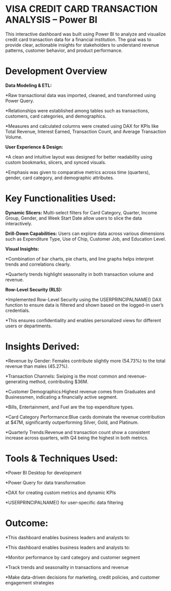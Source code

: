 # VISA CREDIT CARD TRANSACTION ANALYSIS – Power BI

This interactive dashboard was built using Power BI to analyze and visualize credit card transaction data for a financial institution. The goal was to provide clear, actionable insights for stakeholders to understand revenue patterns, customer behavior, and product performance.

# **Development Overview**

**Data Modeling & ETL:**

*Raw transactional data was imported, cleaned, and transformed using Power Query.

*Relationships were established among tables such as transactions, customers, card categories, and demographics.

*Measures and calculated columns were created using DAX for KPIs like Total Revenue, Interest Earned, Transaction Count, and Average Transaction Volume.

**User Experience & Design:**

*A clean and intuitive layout was designed for better readability using custom bookmarks, slicers, and synced visuals.

*Emphasis was given to comparative metrics across time (quarters), gender, card category, and demographic attributes.

# **Key Functionalities Used:**

**Dynamic Slicers:**
Multi-select filters for Card Category, Quarter, Income Group, Gender, and Week Start Date allow users to slice the data interactively.

**Drill-Down Capabilities:**
Users can explore data across various dimensions such as Expenditure Type, Use of Chip, Customer Job, and Education Level.

**Visual Insights:**

*Combination of bar charts, pie charts, and line graphs helps interpret trends and correlations clearly.

*Quarterly trends highlight seasonality in both transaction volume and revenue.

**Row-Level Security (RLS):**

*Implemented Row-Level Security using the USERPRINCIPALNAME() DAX function to ensure data is filtered and shown based on the logged-in user’s credentials.

*This ensures confidentiality and enables personalized views for different users or departments.

# **Insights Derived:**

*Revenue by Gender: Females contribute slightly more (54.73%) to the total revenue than males (45.27%).

*Transaction Channels: Swiping is the most common and revenue-generating method, contributing $36M.

*Customer Demographics:Highest revenue comes from Graduates and Businessmen, indicating a financially active segment.

*Bills, Entertainment, and Fuel are the top expenditure types.

*Card Category Performance:Blue cards dominate the revenue contribution at $47M, significantly outperforming Silver, Gold, and Platinum.

*Quarterly Trends:Revenue and transaction count show a consistent increase across quarters, with Q4 being the highest in both metrics.

# **Tools & Techniques Used:**

*Power BI Desktop for development

*Power Query for data transformation

*DAX for creating custom metrics and dynamic KPIs

*USERPRINCIPALNAME() for user-specific data filtering


# **Outcome:**

*This dashboard enables business leaders and analysts to:

*This dashboard enables business leaders and analysts to:

*Monitor performance by card category and customer segment

*Track trends and seasonality in transactions and revenue

*Make data-driven decisions for marketing, credit policies, and customer engagement strategies
